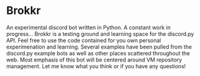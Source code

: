 # Brokkr
An experimental discord bot written in Python. A constant work in progress...
    Brokkr is a testing ground and learning space for the discord.py API. Feel free to use the code contained for you own personal
    experimenation and learning. Several examples have been pulled from the discord.py example bots as well as other places 
    scattered throughout the web. Most emphasis of this bot will be centered around VM repository management. Let me know what you
    think or if you have any questions!
